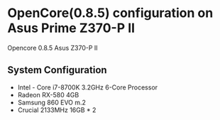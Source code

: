# OpenCore(0.8.5) configuration on Asus Prime Z370-P II
Opencore 0.8.5 Asus Z370-P II

## System Configuration 

- Intel - Core i7-8700K 3.2GHz 6-Core Processor
- Radeon RX-580 4GB
- Samsung 860 EVO m.2
- Crucial 2133MHz 16GB * 2
